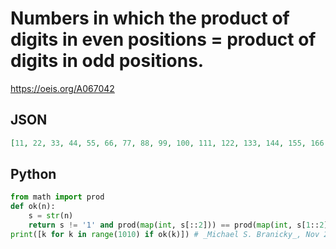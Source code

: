 # Numbers in which the product of digits in even positions \= product of digits in odd positions\.
https://oeis.org/A067042
## JSON
```JSON
[11, 22, 33, 44, 55, 66, 77, 88, 99, 100, 111, 122, 133, 144, 155, 166, 177, 188, 199, 200, 221, 242, 263, 284, 300, 331, 362, 393, 400, 441, 482, 500, 551, 600, 661, 700, 771, 800, 881, 900, 991, 1000, 1001, 1002, 1003, 1004, 1005, 1006, 1007, 1008, 1009]
```
## Python
```Python
from math import prod
def ok(n):
    s = str(n)
    return s != '1' and prod(map(int, s[::2])) == prod(map(int, s[1::2]))
print([k for k in range(1010) if ok(k)]) # _Michael S. Branicky_, Nov 22 2021
```
